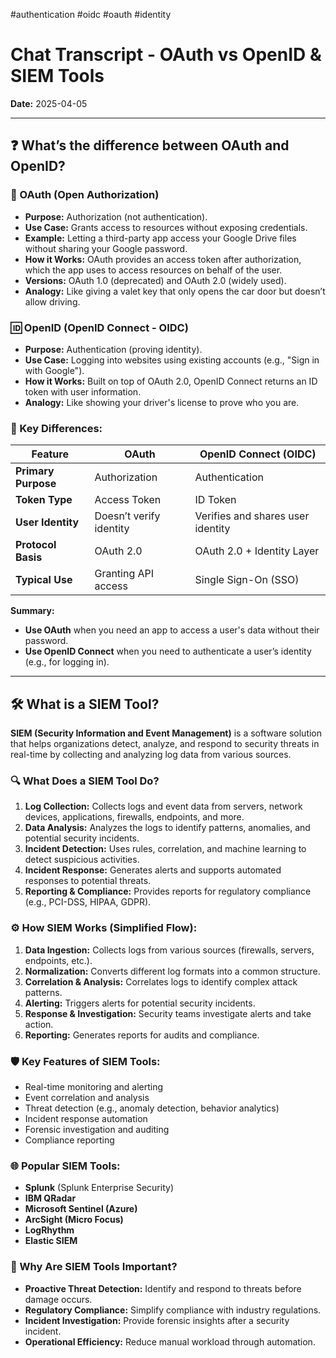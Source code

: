 #authentication #oidc #oauth #identity
# Chat Transcript - OAuth vs OpenID & SIEM Tools

**Date:** 2025-04-05

---

## ❓ What’s the difference between OAuth and OpenID?

### 🔑 OAuth (Open Authorization)
- **Purpose:** Authorization (not authentication).
- **Use Case:** Grants access to resources without exposing credentials.
- **Example:** Letting a third-party app access your Google Drive files without sharing your Google password.
- **How it Works:** OAuth provides an access token after authorization, which the app uses to access resources on behalf of the user.
- **Versions:** OAuth 1.0 (deprecated) and OAuth 2.0 (widely used).
- **Analogy:** Like giving a valet key that only opens the car door but doesn’t allow driving.

### 🆔 OpenID (OpenID Connect - OIDC)
- **Purpose:** Authentication (proving identity).
- **Use Case:** Logging into websites using existing accounts (e.g., "Sign in with Google").
- **How it Works:** Built on top of OAuth 2.0, OpenID Connect returns an ID token with user information.
- **Analogy:** Like showing your driver's license to prove who you are.

### 🚦 Key Differences:
| **Feature**         | **OAuth**                  | **OpenID Connect (OIDC)**     |
|----------------------|----------------------------|-------------------------------|
| **Primary Purpose**  | Authorization               | Authentication                 |
| **Token Type**       | Access Token                | ID Token                       |
| **User Identity**    | Doesn’t verify identity     | Verifies and shares user identity |
| **Protocol Basis**   | OAuth 2.0                   | OAuth 2.0 + Identity Layer      |
| **Typical Use**      | Granting API access         | Single Sign-On (SSO)            |

**Summary:**  
- **Use OAuth** when you need an app to access a user's data without their password.  
- **Use OpenID Connect** when you need to authenticate a user’s identity (e.g., for logging in).

---

## 🛠️ What is a SIEM Tool?

**SIEM (Security Information and Event Management)** is a software solution that helps organizations detect, analyze, and respond to security threats in real-time by collecting and analyzing log data from various sources.

### 🔍 What Does a SIEM Tool Do?
1. **Log Collection:** Collects logs and event data from servers, network devices, applications, firewalls, endpoints, and more.
2. **Data Analysis:** Analyzes the logs to identify patterns, anomalies, and potential security incidents.
3. **Incident Detection:** Uses rules, correlation, and machine learning to detect suspicious activities.
4. **Incident Response:** Generates alerts and supports automated responses to potential threats.
5. **Reporting & Compliance:** Provides reports for regulatory compliance (e.g., PCI-DSS, HIPAA, GDPR).

### ⚙️ How SIEM Works (Simplified Flow):
1. **Data Ingestion:** Collects logs from various sources (firewalls, servers, endpoints, etc.).
2. **Normalization:** Converts different log formats into a common structure.
3. **Correlation & Analysis:** Correlates logs to identify complex attack patterns.
4. **Alerting:** Triggers alerts for potential security incidents.
5. **Response & Investigation:** Security teams investigate alerts and take action.
6. **Reporting:** Generates reports for audits and compliance.

### 🛡️ Key Features of SIEM Tools:
- Real-time monitoring and alerting  
- Event correlation and analysis  
- Threat detection (e.g., anomaly detection, behavior analytics)  
- Incident response automation  
- Forensic investigation and auditing  
- Compliance reporting  

### 🌐 Popular SIEM Tools:
- **Splunk** (Splunk Enterprise Security)  
- **IBM QRadar**  
- **Microsoft Sentinel (Azure)**  
- **ArcSight (Micro Focus)**  
- **LogRhythm**  
- **Elastic SIEM**  

### 🧠 Why Are SIEM Tools Important?
- **Proactive Threat Detection:** Identify and respond to threats before damage occurs.  
- **Regulatory Compliance:** Simplify compliance with industry regulations.  
- **Incident Investigation:** Provide forensic insights after a security incident.  
- **Operational Efficiency:** Reduce manual workload through automation.
